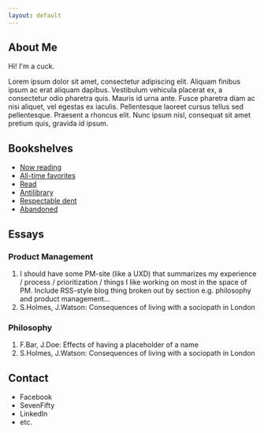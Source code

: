 ```yaml
---
layout: default
---
```


## About Me

Hi! I'm a cuck.

Lorem ipsum dolor sit amet, consectetur adipiscing elit. Aliquam finibus ipsum ac erat aliquam dapibus. Vestibulum vehicula placerat ex, a consectetur odio pharetra quis. Mauris id urna ante. Fusce pharetra diam ac nisi aliquet, vel egestas ex iaculis. Pellentesque laoreet cursus tellus sed pellentesque. Praesent a rhoncus elit. Nunc ipsum nisl, consequat sit amet pretium quis, gravida id ipsum.

## Bookshelves

- [Now reading](https://www.goodreads.com/review/list/39637504-nick-mauro?shelf=currently-reading)
- [All-time favorites](https://www.goodreads.com/tba)
- [Read](https://www.goodreads.com/review/list/39637504-nick-mauro?shelf=read)
- [Antilibrary](tba)
- [Respectable dent](https://www.goodreads.com/review/list/39637504-nick-mauro?shelf=dnf-but-useful)
- [Abandoned](https://www.goodreads.com/review/list/39637504-nick-mauro?shelf=abando-not-for-me)

## Essays

### Product Management

1. I should have some PM-site (like a UXD) that summarizes my experience / process / prioritization / things I like working on most in the space of PM. Include RSS-style blog thing broken out by section e.g. philosophy and product management...
2. S.Holmes, J.Watson: Consequences of living with a sociopath in London

### Philosophy

1. F.Bar, J.Doe: Effects of having a placeholder of a name
2. S.Holmes, J.Watson: Consequences of living with a sociopath in London

## Contact

* Facebook
* SevenFifty
* LinkedIn
* etc.
